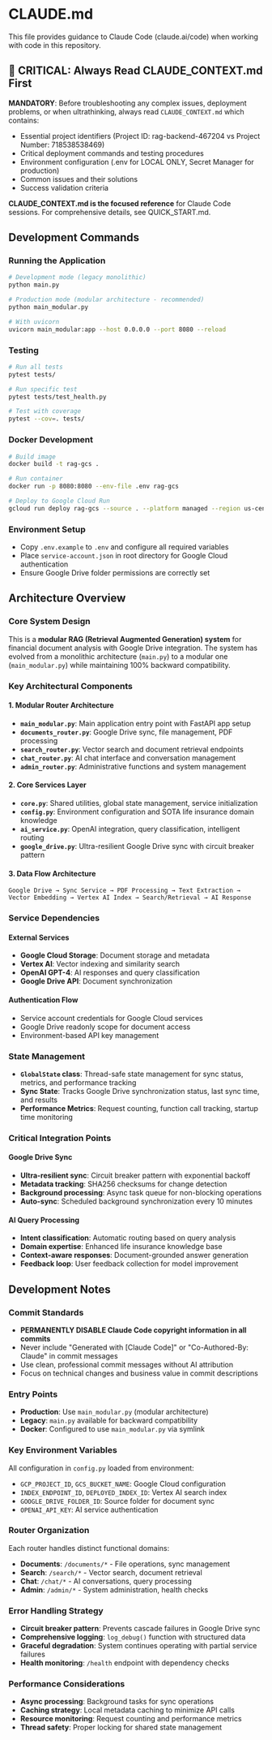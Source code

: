 # CLAUDE.md

This file provides guidance to Claude Code (claude.ai/code) when working with code in this repository.

## 🚨 CRITICAL: Always Read CLAUDE_CONTEXT.md First

**MANDATORY**: Before troubleshooting any complex issues, deployment problems, or when ultrathinking, always read `CLAUDE_CONTEXT.md` which contains:
- Essential project identifiers (Project ID: rag-backend-467204 vs Project Number: 718538538469)
- Critical deployment commands and testing procedures
- Environment configuration (.env for LOCAL ONLY, Secret Manager for production)
- Common issues and their solutions
- Success validation criteria

**CLAUDE_CONTEXT.md is the focused reference** for Claude Code sessions. For comprehensive details, see QUICK_START.md.

## Development Commands

### Running the Application
```bash
# Development mode (legacy monolithic)
python main.py

# Production mode (modular architecture - recommended)
python main_modular.py

# With uvicorn
uvicorn main_modular:app --host 0.0.0.0 --port 8080 --reload
```

### Testing
```bash
# Run all tests
pytest tests/

# Run specific test
pytest tests/test_health.py

# Test with coverage
pytest --cov=. tests/
```

### Docker Development
```bash
# Build image
docker build -t rag-gcs .

# Run container
docker run -p 8080:8080 --env-file .env rag-gcs

# Deploy to Google Cloud Run
gcloud run deploy rag-gcs --source . --platform managed --region us-central1 --project rag-backend-467204
```

### Environment Setup
- Copy `.env.example` to `.env` and configure all required variables
- Place `service-account.json` in root directory for Google Cloud authentication
- Ensure Google Drive folder permissions are correctly set

## Architecture Overview

### Core System Design
This is a **modular RAG (Retrieval Augmented Generation) system** for financial document analysis with Google Drive integration. The system has evolved from a monolithic architecture (`main.py`) to a modular one (`main_modular.py`) while maintaining 100% backward compatibility.

### Key Architectural Components

#### 1. **Modular Router Architecture**
- **`main_modular.py`**: Main application entry point with FastAPI app setup
- **`documents_router.py`**: Google Drive sync, file management, PDF processing
- **`search_router.py`**: Vector search and document retrieval endpoints
- **`chat_router.py`**: AI chat interface and conversation management  
- **`admin_router.py`**: Administrative functions and system management

#### 2. **Core Services Layer**
- **`core.py`**: Shared utilities, global state management, service initialization
- **`config.py`**: Environment configuration and SOTA life insurance domain knowledge
- **`ai_service.py`**: OpenAI integration, query classification, intelligent routing
- **`google_drive.py`**: Ultra-resilient Google Drive sync with circuit breaker pattern

#### 3. **Data Flow Architecture**
```
Google Drive → Sync Service → PDF Processing → Text Extraction → 
Vector Embedding → Vertex AI Index → Search/Retrieval → AI Response
```

### Service Dependencies

#### External Services
- **Google Cloud Storage**: Document storage and metadata
- **Vertex AI**: Vector indexing and similarity search
- **OpenAI GPT-4**: AI responses and query classification
- **Google Drive API**: Document synchronization

#### Authentication Flow
- Service account credentials for Google Cloud services
- Google Drive readonly scope for document access
- Environment-based API key management

### State Management
- **`GlobalState` class**: Thread-safe state management for sync status, metrics, and performance tracking
- **Sync State**: Tracks Google Drive synchronization status, last sync time, and results
- **Performance Metrics**: Request counting, function call tracking, startup time monitoring

### Critical Integration Points

#### Google Drive Sync
- **Ultra-resilient sync**: Circuit breaker pattern with exponential backoff
- **Metadata tracking**: SHA256 checksums for change detection
- **Background processing**: Async task queue for non-blocking operations
- **Auto-sync**: Scheduled background synchronization every 10 minutes

#### AI Query Processing
- **Intent classification**: Automatic routing based on query analysis
- **Domain expertise**: Enhanced life insurance knowledge base
- **Context-aware responses**: Document-grounded answer generation
- **Feedback loop**: User feedback collection for model improvement

## Development Notes

### Commit Standards
- **PERMANENTLY DISABLE Claude Code copyright information in all commits**
- Never include "Generated with [Claude Code]" or "Co-Authored-By: Claude" in commit messages  
- Use clean, professional commit messages without AI attribution
- Focus on technical changes and business value in commit descriptions

### Entry Points
- **Production**: Use `main_modular.py` (modular architecture)
- **Legacy**: `main.py` available for backward compatibility
- **Docker**: Configured to use `main_modular.py` via symlink

### Key Environment Variables
All configuration in `config.py` loaded from environment:
- `GCP_PROJECT_ID`, `GCS_BUCKET_NAME`: Google Cloud configuration
- `INDEX_ENDPOINT_ID`, `DEPLOYED_INDEX_ID`: Vertex AI search index
- `GOOGLE_DRIVE_FOLDER_ID`: Source folder for document sync
- `OPENAI_API_KEY`: AI service authentication

### Router Organization
Each router handles distinct functional domains:
- **Documents**: `/documents/*` - File operations, sync management
- **Search**: `/search/*` - Vector search, document retrieval
- **Chat**: `/chat/*` - AI conversations, query processing  
- **Admin**: `/admin/*` - System administration, health checks

### Error Handling Strategy
- **Circuit breaker pattern**: Prevents cascade failures in Google Drive sync
- **Comprehensive logging**: `log_debug()` function with structured data
- **Graceful degradation**: System continues operating with partial service failures
- **Health monitoring**: `/health` endpoint with dependency checks

### Performance Considerations
- **Async processing**: Background tasks for sync operations
- **Caching strategy**: Local metadata caching to minimize API calls
- **Resource monitoring**: Request counting and performance metrics
- **Thread safety**: Proper locking for shared state management